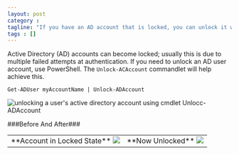 ```yaml
---
layout: post
category : 
tagline: "If you have an AD account that is locked, you can unlock it with a one-liner using PowerShell."
tags : []
---
```


Active Directory (AD) accounts can become locked; usually this is due to multiple failed attempts at authentication. If you need to unlock an AD user account, use PowerShell. The `Unlock-ACAccount` commandlet will help achieve this. 

    Get-ADUser myAccountName | Unlock-ADAccount


![unlocking a user's active directory account using cmdlet Unlocc-ADAccount](img/unlock-ad-account-powershell.png)

###Before And After###
<table><tr><td>**Account in Locked State**
<img src="img/unlock-ad-account-locked.png" />
</td><td>**Now Unlocked**
<img src="img/unlock-ad-account-now-unlocked.png" />
</td></tr></table>
